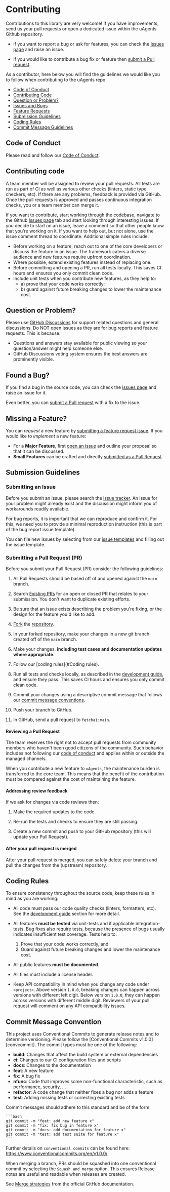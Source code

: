 # Contributing

Contributions to this library are very welcome! If you have improvements, send us your pull requests or open a dedicated issue within the uAgents Github repository.

  - If you want to report a bug or ask for features, you can check the [Issues page](https://github.com/fetchai/uAgents/issues) and raise an issue.

  - If you would like to contribute a bug fix or feature then [submit a Pull request](https://github.com/fetchai/uAgents/pulls).

As a contributor, here below you will find the guidelines we would like you to follow when contributing to the uAgents repo:

- [Code of Conduct](#coc)
- [Contributing Code](#cc)
- [Question or Problem?](#question)
- [Issues and Bugs](#issue)
- [Feature Requests](#feature)
- [Submission Guidelines](#submit)
- [Coding Rules](#rules)
- [Commit Message Guidelines](#commit)

## <a name="coc"></a> Code of Conduct

<!-- markdown-link-check-disable -->
Please read and follow our [Code of Conduct](CODE_OF_CONDUCT.md).
<!-- markdown-link-check-enable -->

## <a name="cc"></a> Contributing code

A team member will be assigned to review your pull requests. All tests are run as part of CI as well as various other checks (linters, static type checkers, etc). If there are any problems, feedback is provided via GitHub. Once the pull requests is approved and passes continuous integration checks, you or a team member can merge it.

If you want to contribute, start working through the codebase, navigate to the Github [Issues page](https://github.com/fetchai/uAgents/issues) tab and start looking through interesting issues. If you decide to start on an issue, leave a comment so that other people know that you're working on it. If you want to help out, but not alone, use the issue comment thread to coordinate. Additional simple rules include:

- Before working on a feature, reach out to one of the core developers or discuss the feature in an issue. The framework caters a diverse audience and new features require upfront coordination.
- Where possible, extend existing features instead of replacing one.
- Before committing and opening a PR, run all tests locally. This saves CI hours and ensures you only commit clean code.
- Include unit tests when you contribute new features, as they help to:
  - a) prove that your code works correctly;
  - b) guard against future breaking changes to lower the maintenance cost.

## <a name="question"></a> Question or Problem?

<!-- markdown-link-check-disable -->
Please use [GitHub Discussions](https://github.com/fetchai/uAgents/discussions) for support related questions and general discussions. Do NOT open issues as they are for bug reports and feature requests. This is because:
<!-- markdown-link-check-enable -->

- Questions and answers stay available for public viewing so your question/answer might help someone else.
- GitHub Discussions voting system ensures the best answers are prominently visible.

## <a name="issue"></a> Found a Bug?

If you find a bug in the source code, you can check the [Issues page](https://github.com/fetchai/uAgents/issues) and raise an issue for it.

Even better, you can [submit a Pull request](https://github.com/fetchai/uAgents/pulls) with a fix to the issue.

## <a name="feature"></a> Missing a Feature?

You can *request* a new feature by [submitting a feature request issue](https://github.com/fetchai/uAgents/issues).
If you would like to *implement* a new feature:

- For a **Major Feature**, first [open an issue](https://github.com/fetchai/uAgents/issues) and outline your proposal so that it can be discussed.
- **Small Features** can be crafted and directly [submitted as a Pull Request](https://github.com/fetchai/uAgents/pulls).

## <a name="submit"></a> Submission Guidelines

### <a name="submit-issue"></a> Submitting an Issue

<!-- markdown-link-check-disable -->
Before you submit an issue, please search the [issue tracker](https://github.com/fetchai/uAgents/issues). An issue for your problem might already exist and the discussion might inform you of workarounds readily available.

For bug reports, it is important that we can reproduce and confirm it. For this, we need you to provide a minimal reproduction instruction (this is part of the bug report issue template).

You can file new issues by selecting from our [issue templates](https://github.com/fetchai/uAgents/issues) and filling out the issue template.
<!-- markdown-link-check-enable -->

### <a name="submit-pr"></a> Submitting a Pull Request (PR)

Before you submit your Pull Request (PR) consider the following guidelines:

1. All Pull Requests should be based off of and opened against the `main` branch.

    <!-- markdown-link-check-disable -->
2. Search [Existing PRs](https://github.com/fetchai/uAgents/pulls) for an open or closed PR that relates to your submission.
   You don't want to duplicate existing efforts.
    <!-- markdown-link-check-enable -->

3. Be sure that an issue exists describing the problem you're fixing, or the design for the feature you'd like to add.

    <!-- markdown-link-check-disable -->
4. [Fork](https://docs.github.com/en/github/getting-started-with-github/fork-a-repo) the [repository](https://github.com/fetchai/uAgents).
    <!-- markdown-link-check-enable -->

5. In your forked repository, make your changes in a new git branch created off of the `main` branch.

6. Make your changes, **including test cases and documentation updates where appropriate**.

7. Follow our [coding rules](#Coding rules).

    <!-- markdown-link-check-disable -->
8. Run all tests and checks locally, as described in the [development guide](DEVELOPING.md), and ensure they pass. This saves CI hours and ensures you only commit clean code.
    <!-- markdown-link-check-enable -->

9. Commit your changes using a descriptive commit message that follows our [commit message conventions](#commit).

10. Push your branch to GitHub.

11. In GitHub, send a pull request to `fetchai:main`.

#### Reviewing a Pull Request

<!-- markdown-link-check-disable -->
The <THE-PROJECT> team reserves the right not to accept pull requests from community members who haven't been good citizens of the community. Such behavior includes not following our [code of conduct](CODE_OF_CONDUCT.md) and applies within or outside the managed channels.
<!-- markdown-link-check-enable -->

When you contribute a new feature to `uAgents`, the maintenance burden is transferred to the core team. This means that the benefit of the contribution must be compared against the cost of maintaining the feature.

#### Addressing review feedback

If we ask for changes via code reviews then:

   1. Make the required updates to the code.

   2. Re-run the tests and checks to ensure they are still passing.

   3. Create a new commit and push to your GitHub repository (this will update your Pull Request).

#### After your pull request is merged

After your pull request is merged, you can safely delete your branch and pull the changes from the (upstream) repository.

## <a name="rules"></a> Coding Rules

To ensure consistency throughout the source code, keep these rules in mind as you are working:

<!-- markdown-link-check-disable -->
- All code must pass our code quality checks (linters, formatters, etc). See the [development guide](DEVELOPING.md) section for more detail.
<!-- markdown-link-check-enable -->

- All features **must be tested** via unit-tests and if applicable integration-tests. Bug fixes also require tests, because the presence of bugs usually indicates insufficient test coverage. Tests help to: 

    1. Prove that your code works correctly, and
    2. Guard against future breaking changes and lower the maintenance cost. 

- All public features **must be documented**.
- All files must include a license header. 
- Keep API compatibility in mind when you change any code under `<project>`. Above version `1.0.0`, breaking changes can happen across versions with different left digit. Below version `1.0.0`, they can happen across versions with different middle digit. Reviewers of your pull request will comment on any API compatibility issues.

## <a name="commit"></a> Commit Message Convention


This project uses Conventional Commits to generate release notes and to determine versioning. Please follow the [Conventional Commits v1.0.0][convcommit]. The commit types must be one of the following:

  - **build**: Changes that affect the build system or external dependencies
  - **ci**: Changes to our CI configuration files and scripts
  - **docs**: Changes to the documentation
  - **feat**: A new feature
  - **fix**: A bug fix
  - **nfunc**: Code that improves some non-functional characteristic, such as performance, security, ...
  - **refactor**: A code change that neither fixes a bug nor adds a feature
  - **test**: Adding missing tests or correcting existing tests

Commit messages should adhere to this standard and be of the form:

    ```bash
    git commit -m "feat: add new feature x"
    git commit -m "fix: fix bug in feature x"
    git commit -m "docs: add documentation for feature x"
    git commit -m "test: add test suite for feature x"
    ```

Further details on `conventional commits` can be found here: <https://www.conventionalcommits.org/en/v1.0.0/>

When merging a branch, PRs should be squashed into one conventional commit by selecting the `Squash and merge` option. This ensures Release notes are useful and readable when releases are created.

See [Merge strategies](https://docs.github.com/en/pull-requests/collaborating-with-pull-requests/incorporating-changes-from-a-pull-request/about-pull-request-merges#squash-and-merge-your-commits) from the official GitHub documentation.
